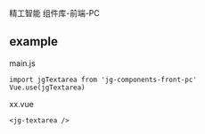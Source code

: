 精工智能 组件库-前端-PC


example
---

main.js
```
import jgTextarea from 'jg-components-front-pc'
Vue.use(jgTextarea)

```

xx.vue
```
<jg-textarea />

```